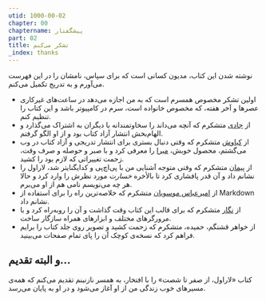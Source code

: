 ```yaml
---
utid: 1000-00-02
chapter: 00
chaptername: پیشگفتار
part: 02
title: تشکر می‌کنم
_index: thanks
---
```


نوشته شدن این کتاب، مدیون کسانی است که برای سپاس، نامشان را در این فهرست می‌آورم و به تدریج تکمیل می‌کنم.

- اولین تشکر مخصوص همسرم است که به من اجازه می‌دهد در ساعت‌های غیرکاری عصرها و آخر هفته، که مخصوص خانواده است، سرم در کامپیوتر باشد و این کتاب را تنظیم کنم.
- از [جادی](https://twitter.com/jadi) متشکرم که آنچه می‌داند را سخاوتمندانه با دیگران به اشتراک می‌گذارد و الهام‌بخش انتشار آزاد کتاب بود و از او الگو گرفتم.
- از [کیاوش](https://twitter.com/kiavash) متشکرم که وقتی دنبال بستری برای انتشار تدریجی و آزاد کتاب در وب می‌گشتم، محصول خوبش، [میرا](https://miraxy.github.io/doc-fa/) را معرفی کرد و با صبر و حوصله و صرف وقت، زحمت تغییراتی که لازم بود را کشید.
- از [پیمان](https://twitter.com/peyman3d) متشکرم که وقتی متوجه آشنایی من با پی‌اچ‌پی و کدایگنایتر شد، لاراول را نشانم داد و آن قدر پافشاری کرد تا بالأخره *خسارت* مورد نظرش را وارد کرد و حالا هر چه می‌نویسم نامی هم از او می‌برم.
- از [امیرعباس موسویان](https://twitter.com/amosavian) متشکرم که خلاصه‌ترین راه را برای استفاده از Markdown نشانم داد. 
- از [نگار](https://github.com/negarjf) متشکرم که برای قالب این کتاب وقت گذاشت و آن را روبه‌راه کرد و با مرورگرهای مختلف و ابزارهای همراه سازگار ساخت. 
- از خواهر قشنگم، حمیده، متشکرم که زحمت کشید و تصویر روی جلد کتاب را برایم فراهم کرد که نسخه‌ی کوچک آن را پای تمام صفحات می‌بینید.

## و البته تقدیم...

کتاب «لاراول، از صفر تا شصت» را با افتخار، به همسر نازنینم تقدیم می‌کنم که همه‌ی مسیرهای خوب زندگی من از او آغاز می‌شود و در او به پایان می‌رسد.

